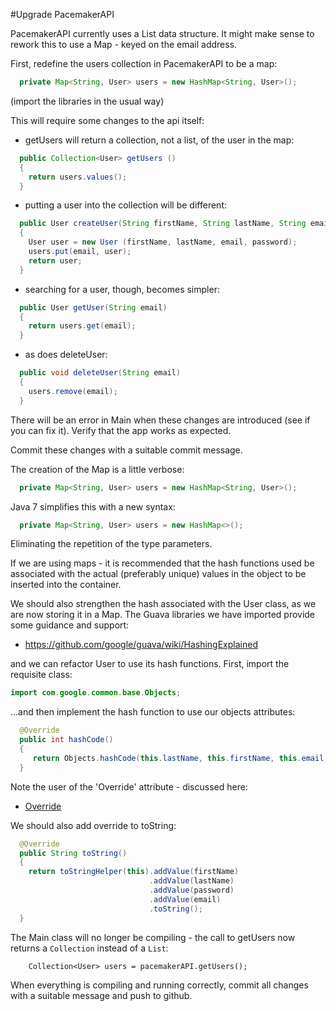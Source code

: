 #Upgrade PacemakerAPI

PacemakerAPI currently uses a List data structure. It might make sense to rework this to use a Map - keyed on the email address.

First, redefine the users collection in PacemakerAPI to be a map:

~~~java
  private Map<String, User> users = new HashMap<String, User>();
~~~

(import the libraries in the usual way)

This will require some changes to the api itself:

- getUsers will return a collection, not a list, of the user in the map:

~~~java
  public Collection<User> getUsers ()
  {
    return users.values();
  }
~~~

- putting a user into the collection will be different:

~~~java
  public User createUser(String firstName, String lastName, String email, String password) 
  {
    User user = new User (firstName, lastName, email, password);
    users.put(email, user);
    return user;
  }
~~~

- searching for a user, though, becomes simpler:

~~~java
  public User getUser(String email) 
  {
    return users.get(email);
  }
~~~

- as does deleteUser:

~~~java
  public void deleteUser(String email) 
  {
    users.remove(email);
  }
~~~

There will be an error in Main when these changes are introduced (see if you can fix it).
Verify that the app works as expected.

Commit these changes with a suitable commit message.

The creation of the Map is a little verbose:

~~~java
  private Map<String, User> users = new HashMap<String, User>();
~~~

Java 7 simplifies this with a new syntax:

~~~java
  private Map<String, User> users = new HashMap<>();
~~~

Eliminating the repetition of the type parameters.

If we are using maps - it is recommended that the hash functions used be associated with the actual (preferably unique) values in the object to be inserted into the container.

We should also strengthen the hash associated with the User class, as we are now storing it in a Map. The Guava libraries we have imported provide some guidance and support:

- <https://github.com/google/guava/wiki/HashingExplained>

and we can refactor User to use its hash functions. First, import the requisite class:

~~~java
import com.google.common.base.Objects;
~~~

...and then implement the hash function to use our objects attributes:

~~~java
  @Override  
  public int hashCode()  
  {  
     return Objects.hashCode(this.lastName, this.firstName, this.email, this.password);  
  }  
~~~

Note the user of the 'Override' attribute - discussed here:

- [Override](http://stackoverflow.com/questions/94361/when-do-you-use-javas-override-annotation-and-why)

We should also add override to toString:

~~~java
  @Override
  public String toString()
  {
    return toStringHelper(this).addValue(firstName)
                               .addValue(lastName)
                               .addValue(password)
                               .addValue(email)                               
                               .toString();
  }
~~~

The Main class will no longer be compiling - the call to getUsers now returns a `Collection` instead of a `List`:

~~~
    Collection<User> users = pacemakerAPI.getUsers();
~~~

When everything is compiling and running correctly, commit all changes with a suitable message and push to github.

